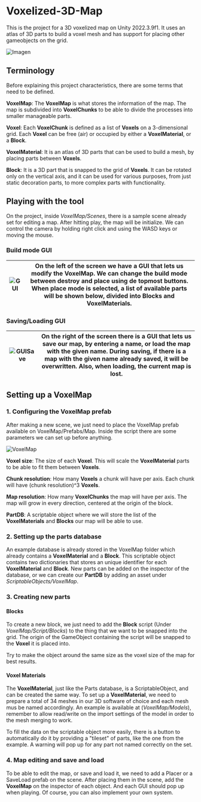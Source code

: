 

# Voxelized-3D-Map
This is the project for a 3D voxelized map on Unity 2022.3.9f1. It uses an atlas of 3D parts to build a voxel mesh and has support for placing other gameobjects on the grid.

![Imagen](https://github.com/AaronUDC/Voxelized-3D-Map/assets/103149928/2ed03ff9-6e36-4cdb-ac7c-88894e5c38c1)


## Terminology
Before explaining this project characteristics, there are some terms that need to be defined.

**VoxelMap**: The **VoxelMap** is what stores the information of the map. The map is subdivided into **VoxelChunks** to be able to divide the processes into smaller manageable parts.

**Voxel**: Each **VoxelChunk** is defined as a list of **Voxels** on a 3-dimensional grid. Each **Voxel** can be free (air) or occupied by either a **VoxelMaterial**, or a **Block**.

**VoxelMaterial**: It is an atlas of 3D parts that can be used to build a mesh, by placing parts between **Voxels**.

**Block**: It is a 3D part that is snapped to the grid of **Voxels**. It can be rotated only on the vertical axis, and it can be used for various purposes, from just static decoration parts, to more complex parts with functionality.

## Playing with the tool
On the project, inside *VoxelMap/Scenes*, there is a sample scene already set for editing a map.
After hitting play, the map will be initialize. We can control the camera by holding right click and using the WASD keys or moving the mouse.

### Build mode GUI

| ![GUI](https://github.com/AaronUDC/Voxelized-3D-Map/assets/103149928/215f595a-0920-49aa-b9e1-6cbb0a0a77ea) |On the left of the screen we have a GUI that lets us modify the **VoxelMap**. We can change the build mode between destroy and place using de topmost buttons. When place mode is selected, a list of available parts will be shown below, divided into **Blocks** and **VoxelMaterials**.  |
|--|--|

### Saving/Loading GUI
|![GUISave](https://github.com/AaronUDC/Voxelized-3D-Map/assets/103149928/dc3fd534-253e-4eaf-84d4-e53f0d611c24) |On the right of the screen there is a GUI that lets us save our map, by entering a name, or load the map with the given name. During saving, if there is a map with the given name already saved, it will be overwritten. Also, when loading, the current map is lost. |
|--|--|
## Setting up a VoxelMap

### 1. Configuring the VoxelMap prefab
 After making a new scene, we just need to place the VoxelMap prefab available on VoxelMap/Prefabs/Map. Inside the script there are some parameters we can set up before anything.
 
![VoxelMap](https://github.com/AaronUDC/Voxelized-3D-Map/assets/103149928/b111c797-953d-4b4c-bc51-5d6a895ff686)

**Voxel size**: The size of each **Voxel**. This will scale the **VoxelMaterial** parts to be able to fit them between **Voxels**.
 
 **Chunk resolution**: How many **Voxels** a chunk will have per axis. Each chunk will have (chunk resolution)^3  **Voxels**.
 
 **Map resolution**: How many **VoxelChunks** the map will have per axis. The map will grow in every direction, centered at the origin of the block.
 
 **PartDB**: A scriptable object where we will store the list of the **VoxelMaterials** and **Blocks** our map will be able to use.
###  2. Setting up the parts database
An example database is already stored in the VoxelMap folder which already contains a **VoxelMaterial** and a **Block**.
This scriptable object contains two dictionaries that stores an unique identifier for each **VoxelMaterial** and **Block**. 
New parts can be added on the inspector of the database, or we can create our **PartDB** by adding an asset under *ScriptableObjects/VoxelMap*.
  
### 3. Creating new parts
#### Blocks
To create a new block, we just need to add the **Block** script (Under *VoxelMap/Script/Blocks*) to the thing that we want to be snapped into the grid. The origin of the GameObject containing the script will be snapped to the **Voxel** it is placed into.

Try to make the object around the same size as the voxel size of the map for best results.

#### Voxel Materials
The **VoxelMaterial**, just like the Parts database, is a ScriptableObject, and can be created the same way.
To set up a **VoxelMaterial**, we need to prepare a total of 34 meshes in our 3D software of choice and each mesh mus be named accordingly. An example is available at (*VoxelMap/Models*), remember to allow read/write on the import settings of the model in order to the mesh merging to work. 

To fill the data on the scriptable object more easily, there is a button to automatically do it by providing a "tileset" of parts, like the one from the example. A warning will pop up for any part not named correctly on the set.

### 4. Map editing and save and load
To be able to edit the map, or save and load it, we need to add a Placer or a SaveLoad prefab on the scene. After placing them in the scene, add the **VoxelMap** on the inspector of each object. And each GUI should pop up when playing. Of course, you can also implement your own system.
